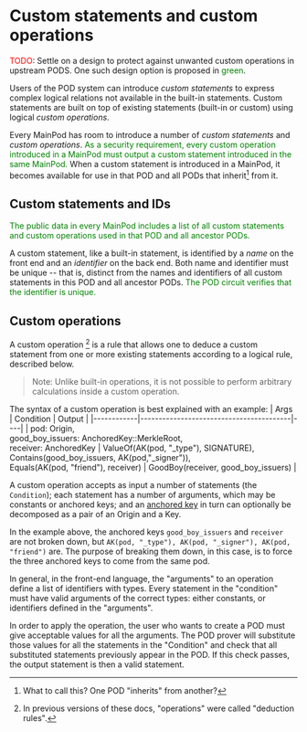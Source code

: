 # Custom statements and custom operations

<font color="red">TODO</font>: Settle on a design to protect against unwanted custom operations in upstream PODS.  One such design option is proposed in <font color="green">green</font>.

Users of the POD system can introduce _custom statements_ to express complex logical relations not available in the built-in statements.  Custom statements are built on top of existing statements (built-in or custom) using logical _custom operations_.

Every MainPod has room to introduce a number of _custom statements_ and _custom operations_. <font color="green"> As a security requirement, every custom operation introduced in a MainPod must output a custom statement introduced in the same MainPod. </font> When a custom statement is introduced in a MainPod, it becomes available for use in that POD and all PODs that inherit[^inherit] from it.

## Custom statements and IDs

<font color="green"> The public data in every MainPod includes a list of all custom statements and custom operations used in that POD and all ancestor PODs. </font>

A custom statement, like a built-in statement, is identified by a _name_ on the front end and an _identifier_ on the back end.  Both name and identifier must be unique -- that is, distinct from the names and identifiers of all custom statements in this POD and all ancestor PODs.  <font color="green"> The POD circuit verifies that the identifier is unique. </font>

## Custom operations

A custom operation [^operation] is a rule that allows one to deduce a custom statement from one or more existing statements according to a logical rule, described below.

> Note: Unlike built-in operations, it is not possible to perform arbitrary calculations inside a custom operation.

The syntax of a custom operation is best explained with an example:
| Args | Condition            | Output                      |
|------------|-----------------------------------------|----|
| pod: Origin, <br> good_boy_issuers: AnchoredKey::MerkleRoot, <br> receiver: AnchoredKey | ValueOf(AK(pod, "_type"), SIGNATURE), <br> Contains(good_boy_issuers, AK(pod,"_signer")), <br> Equals(AK(pod, "friend"), receiver) | GoodBoy(receiver, good_boy_issuers) |

A custom operation accepts as input a number of statements (the `Condition`); 
each statement has a number of arguments, which may be constants or anchored keys; and an [anchored key](./anchoredkeys.md) in turn can optionally be decomposed as a pair of an Origin and a Key.

In the example above, the anchored keys `good_boy_issuers` and `receiver` are not broken down, but `AK(pod, "_type"), AK(pod, "_signer"), AK(pod, "friend")` are.  The purpose of breaking them down, in this case, is to force the three anchored keys to come from the same pod.

In general, in the front-end language, the "arguments" to an operation define a list of identifiers with types.  Every statement in the "condition" must have valid arguments of the correct types: either constants, or identifiers defined in the "arguments".

In order to apply the operation, the user who wants to create a POD must give acceptable values for all the arguments.  The POD prover will substitute those values for all the statements in the "Condition" and check that all substituted statements previously appear in the POD.  If this check passes, the output statement is then a valid statement.

[^inherit]: What to call this?  One POD "inherits" from another?

[^operation]: In previous versions of these docs, "operations" were called "deduction rules".

